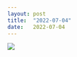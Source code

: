 ```yaml
---
layout: post
title:  "2022-07-04"
date:   2022-07-04
---
```


![]({{site.baseurl}}/assets/lazy/2022-07-04--09-40-27.jpeg)
